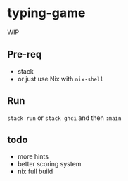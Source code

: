 # typing-game

WIP



## Pre-req
- stack
- or just use Nix with `nix-shell`

## Run
`stack run` or `stack ghci` and then `:main`


## todo
- more hints
- better scoring system
- nix full build
